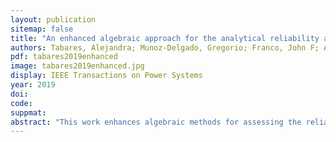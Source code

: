 ```yaml
---
layout: publication
sitemap: false
title: "An enhanced algebraic approach for the analytical reliability assessment of distribution systems"
authors: Tabares, Alejandra; Munoz-Delgado, Gregorio; Franco, John F; Arroyo, Jose M; Contreras, Javier
pdf: tabares2019enhanced
image: tabares2019enhanced.jpg
display: IEEE Transactions on Power Systems
year: 2019
doi: 
code: 
suppmat: 
abstract: "This work enhances algebraic methods for assessing the reliability of electrical distribution systems, offering robust metrics for system performance evaluation."
---
```

